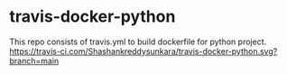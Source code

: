 # travis-docker-python
This repo consists of travis.yml to build dockerfile for python project.
https://travis-ci.com/Shashankreddysunkara/travis-docker-python.svg?branch=main
